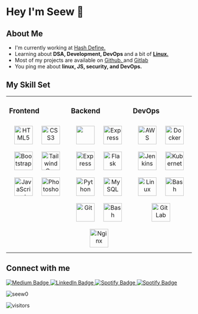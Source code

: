 <br>

# Hey I'm Seew 🦥
## About Me
<ul>
    <li> I'm currently working at 
        <a href="https://github.com/hash-define-organization">Hash Define.
        </a>
    </li>
    <li> Learning about 
        <strong>
        DSA,
        </strong> 
        <strong>
        Development,
        </strong>
        <strong>
        DevOps
        </strong>
         and a bit of 
        <strong>
            <a href="https://github.com/seew0/dotfiles">
            Linux.
            </a>
        </strong>
    </li>
    <li> Most of my projects are available on 
        <a href="https://github.com/Seew0">
        Github.
        </a>
        and
        <a href="https://gitlab.com/seew0"> 
        Gitlab
        </a>
    </li>
    <li> You ping me about 
        <strong>
        linux, JS, security, and DevOps.
        </strong>
    </li>
</ul>

## My Skill Set  
<table><tr><td valign="top" width="33%">



### Frontend  
<div align="center">    
<img style="margin: 10px" src="https://profilinator.rishav.dev/skills-assets/html5-original-wordmark.svg" alt="HTML5" height="50" />
<img style="margin: 10px" src="https://profilinator.rishav.dev/skills-assets/css3-original-wordmark.svg" alt="CSS3" height="50" />
<img style="margin: 10px" src="https://profilinator.rishav.dev/skills-assets/bootstrap-plain.svg" alt="Bootstrap" height="50" /> 
<img style="margin: 10px" src="https://profilinator.rishav.dev/skills-assets/tailwindcss.svg" alt="TailwindCss" height="50" />   
<img style="margin: 10px" src="https://profilinator.rishav.dev/skills-assets/javascript-original.svg" alt="JavaScript" height="50" />   
<img style="margin: 10px" src="https://profilinator.rishav.dev/skills-assets/photoshop-plain.svg" alt="Photoshop" height="50" />  
</div>

</td><td valign="top" width="33%">



### Backend  
<div align="center">  
<img style="margin: 10px" src="https://profilinator.rishav.dev/skills-assets/nodejs-original-wordmark.svg" height="50"/>
<img style="margin:  10px" src="https://profilinator.rishav.dev/skills-assets/express-original-wordmark.svg" alt="Express" height="50" />
<img style="margin:  10px" src="https://profilinator.rishav.dev/skills-assets/go-original.svg" alt="Express" height="50" />
<img style="margin: 10px" src="https://profilinator.rishav.dev/skills-assets/flask.png" alt="Flask" height="50" /> 
<img style="margin: 10px" src="https://profilinator.rishav.dev/skills-assets/python-original.svg" alt="Python" height="50"/>
<!-- <img style="margin: 10px" src="https://profilinator.rishav.dev/skills-assets/mongodb-original-wordmark.svg" alt="MongoDB" height="50"/> -->
<img style="margin: 10px" src="https://profilinator.rishav.dev/skills-assets/mysql-original-wordmark.svg" alt="MySQL" height="50" />  
<img style="margin: 10px" src="https://profilinator.rishav.dev/skills-assets/git-scm-icon.svg" alt="Git" height="50" />  
<img style="margin: 10px" src="https://profilinator.rishav.dev/skills-assets/gnu_bash-icon.svg" alt="Bash" height="50" />  
<img style="margin: 10px" src="https://profilinator.rishav.dev/skills-assets/nginx-original.svg" alt="Nginx" height="50" />  
 
</div>

</td><td valign="top" width="33%">



### DevOps  
<div align="center">  
<img style="margin: 10px" src="https://profilinator.rishav.dev/skills-assets/amazonwebservices-original-wordmark.svg" alt="AWS" height="50" />  
<!-- <img style="margin: 10px" src="https://profilinator.rishav.dev/skills-assets/google_cloud-icon.svg" alt="GCP" height="50" />   -->
<img style="margin: 10px" src="https://profilinator.rishav.dev/skills-assets/docker-original-wordmark.svg" alt="Docker" height="50" />
<img style="margin: 10px" src="https://profilinator.rishav.dev/skills-assets/jenkins-icon.svg" alt="Jenkins" height="50"/>
<img style="margin: 10px" src="https://profilinator.rishav.dev/skills-assets/kubernetes-icon.svg" alt="Kubernetes" height="50" />  
<img style="margin: 10px" src="https://profilinator.rishav.dev/skills-assets/linux-original.svg" alt="Linux" height="50" />  
<img style="margin: 10px" src="https://profilinator.rishav.dev/skills-assets/gnu_bash-icon.svg" alt="Bash" height="50" />  
<img style="margin: 10px" src="https://profilinator.rishav.dev/skills-assets/gitlab.svg" alt="GitLab" height="50" />  
</div>

</td></tr></table>  


## Connect with me 
<p> 
    <a href="https://medium.com/@miglanidevansh83">
        <img src="https://img.shields.io/badge/-Medium-14c767?style=flat-square&amp;&amp;logo=Medium&amp;link=https://medium.com/@miglanidevansh83" alt="Medium Badge">
    </a> 
    <a href="https://www.linkedin.com/in/devansh-miglani-416b25227/">
        <img src="https://img.shields.io/badge/-LinkedIn-0077B5?style=flat-square&amp;&amp;logo=LinkedIn&amp;link=https://www.linkedin.com/in/devansh-miglani-416b25227/" alt="LinkedIn Badge">
    </a> 
    <a href="https://open.spotify.com/user/t7ldt174ttnbzlgs3kflptezv?si=69948b37e0ee41b6">
        <img src="https://img.shields.io/badge/-Spotify-1ED760?style=flat-square&amp;labelColor=fff&amp;logo=Spotify&amp;link=https://open.spotify.com/user/t7ldt174ttnbzlgs3kflptezv?si=69948b37e0ee41b6" alt="Spotify Badge">
    </a>
    <a href="https://steamcommunity.com/id/seewhoo/">
        <img src="https://img.shields.io/badge/-Steam-0000b3?style=flat-square&amp;logo=Steam&amp;link=https://open.spotify.com/user/t7ldt174ttnbzlgs3kflptezv?si=69948b37e0ee41b6" alt="Spotify Badge">
    </a>
<!--     <a href="http://discordapp.com/users/450097292608012318">
        <img src="https://img.shields.io/badge/-Discord-7289da?style=flat-sqaure%amp;logo=Discord&amp;link=http://discordapp.com/users/450097292608012318" alt="Discord badge">
    </a> -->
</p>
<img src="https://github-readme-stats.vercel.app/api?username=seew0&show_icons=true&count_private=true" alt="seew0" />
<p><img src="https://visitor-badge.glitch.me/badge?page_id=seew0.seew0" alt="visitors"></p>

